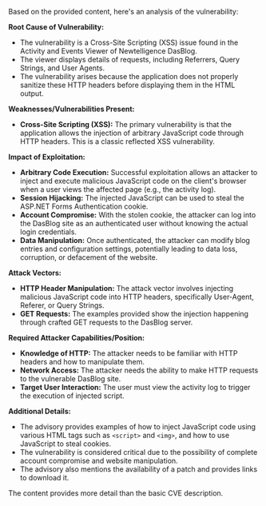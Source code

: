 Based on the provided content, here's an analysis of the vulnerability:

**Root Cause of Vulnerability:**

*   The vulnerability is a Cross-Site Scripting (XSS) issue found in the Activity and Events Viewer of Newtelligence DasBlog.
*   The viewer displays details of requests, including Referrers, Query Strings, and User Agents.
*   The vulnerability arises because the application does not properly sanitize these HTTP headers before displaying them in the HTML output.

**Weaknesses/Vulnerabilities Present:**

*   **Cross-Site Scripting (XSS):** The primary vulnerability is that the application allows the injection of arbitrary JavaScript code through HTTP headers. This is a classic reflected XSS vulnerability.

**Impact of Exploitation:**

*   **Arbitrary Code Execution:** Successful exploitation allows an attacker to inject and execute malicious JavaScript code on the client's browser when a user views the affected page (e.g., the activity log).
*   **Session Hijacking:** The injected JavaScript can be used to steal the ASP.NET Forms Authentication cookie.
*   **Account Compromise:** With the stolen cookie, the attacker can log into the DasBlog site as an authenticated user without knowing the actual login credentials.
*   **Data Manipulation:** Once authenticated, the attacker can modify blog entries and configuration settings, potentially leading to data loss, corruption, or defacement of the website.

**Attack Vectors:**

*   **HTTP Header Manipulation:** The attack vector involves injecting malicious JavaScript code into HTTP headers, specifically User-Agent, Referer, or Query Strings.
*   **GET Requests:** The examples provided show the injection happening through crafted GET requests to the DasBlog server.

**Required Attacker Capabilities/Position:**

*   **Knowledge of HTTP:** The attacker needs to be familiar with HTTP headers and how to manipulate them.
*   **Network Access:** The attacker needs the ability to make HTTP requests to the vulnerable DasBlog site.
*   **Target User Interaction:** The user must view the activity log to trigger the execution of injected script.

**Additional Details:**

*   The advisory provides examples of how to inject JavaScript code using various HTML tags such as `<script>` and `<img>`, and how to use JavaScript to steal cookies.
*   The vulnerability is considered critical due to the possibility of complete account compromise and website manipulation.
*   The advisory also mentions the availability of a patch and provides links to download it.

The content provides more detail than the basic CVE description.